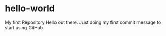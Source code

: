 # hello-world
My first Repository
Hello out there. Just doing my first commit message to start using GitHub.

